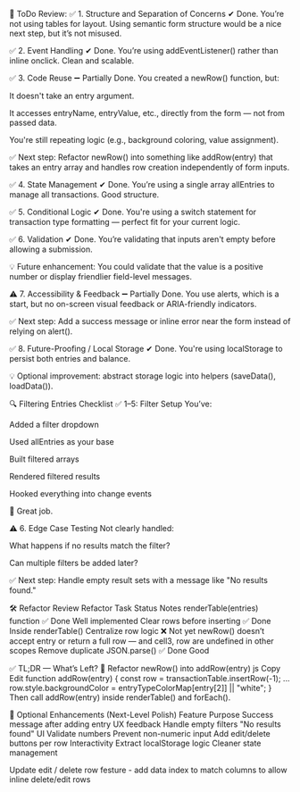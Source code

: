 🧾 ToDo Review:
✅ 1. Structure and Separation of Concerns
✔ Done. You’re not using tables for layout. Using semantic form structure would be a nice next step, but it’s not misused.

✅ 2. Event Handling
✔ Done. You’re using addEventListener() rather than inline onclick. Clean and scalable.

✅ 3. Code Reuse
➖ Partially Done.
You created a newRow() function, but:

It doesn't take an entry argument.

It accesses entryName, entryValue, etc., directly from the form — not from passed data.

You're still repeating logic (e.g., background coloring, value assignment).

✅ Next step: Refactor newRow() into something like addRow(entry) that takes an entry array and handles row creation independently of form inputs.

✅ 4. State Management
✔ Done. You’re using a single array allEntries to manage all transactions. Good structure.

✅ 5. Conditional Logic
✔ Done. You're using a switch statement for transaction type formatting — perfect fit for your current logic.

✅ 6. Validation
✔ Done. You’re validating that inputs aren't empty before allowing a submission.

💡 Future enhancement: You could validate that the value is a positive number or display friendlier field-level messages.

⚠️ 7. Accessibility & Feedback
➖ Partially Done. You use alerts, which is a start, but no on-screen visual feedback or ARIA-friendly indicators.

✅ Next step: Add a success message or inline error near the form instead of relying on alert().

✅ 8. Future-Proofing / Local Storage
✔ Done. You're using localStorage to persist both entries and balance.

💡 Optional improvement: abstract storage logic into helpers (saveData(), loadData()).

🔍 Filtering Entries Checklist
✅ 1–5: Filter Setup
You’ve:

Added a filter dropdown

Used allEntries as your base

Built filtered arrays

Rendered filtered results

Hooked everything into change events

💯 Great job.

⚠️ 6. Edge Case Testing
Not clearly handled:

What happens if no results match the filter?

Can multiple filters be added later?

✅ Next step: Handle empty result sets with a message like "No results found."

🛠️ Refactor Review
Refactor Task	Status	Notes
renderTable(entries) function	✅ Done	Well implemented
Clear rows before inserting	✅ Done	Inside renderTable()
Centralize row logic	❌ Not yet	newRow() doesn’t accept entry or return a full row — and cell3, row are undefined in other scopes
Remove duplicate JSON.parse()	✅ Done	Good

✅ TL;DR — What’s Left?
🔧 Refactor newRow() into addRow(entry)
js
Copy
Edit
function addRow(entry) {
  const row = transactionTable.insertRow(-1);
  ...
  row.style.backgroundColor = entryTypeColorMap[entry[2]] || "white";
}
Then call addRow(entry) inside renderTable() and forEach().

🧠 Optional Enhancements (Next-Level Polish)
Feature	Purpose
Success message after adding entry	UX feedback
Handle empty filters	"No results found" UI
Validate numbers	Prevent non-numeric input
Add edit/delete buttons per row	Interactivity
Extract localStorage logic	Cleaner state management

Update edit / delete row festure - add data index to match columns to allow inline delete/edit rows
